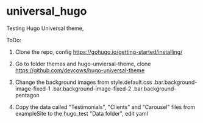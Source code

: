 # universal_hugo
Testing Hugo Universal theme,

ToDo:
1. Clone the repo, config
  https://gohugo.io/getting-started/installing/
2. Go to folder themes and hugo-unviersal-theme, clone https://github.com/devcows/hugo-universal-theme 
3. Change the background images from style.default.css 
        .bar.background-image-fixed-1 
        .bar.background-image-fixed-2 
        .bar.background-pentagon 
    
4. Copy the data called "Testimonials", "Clients" and "Carousel" files from exampleSite to the hugo_test "Data folder", edit yaml
